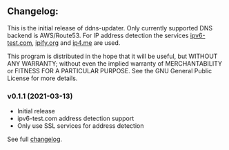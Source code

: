## Changelog:
This is the initial release of ddns-updater.
Only currently supported DNS backend is AWS/Route53.
For IP address detection the services [ipv6-test.com](https://ipv6-test.com/), [ipify.org](https://www.ipify.org/) and [ip4.me](https://ip4.me/) are used.  

This program is distributed in the hope that it will be useful,
but WITHOUT ANY WARRANTY; without even the implied warranty of
MERCHANTABILITY or FITNESS FOR A PARTICULAR PURPOSE.  See the
GNU General Public License for more details.

### v0.1.1 (2021-03-13)
* Initial release
* ipv6-test.com address detection support
* Only use SSL services for address detection

See full [changelog](https://github.com/hdecarne/ddns-updater/blob/master/CHANGELOG.md).
